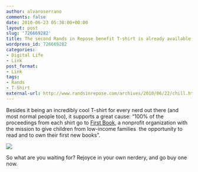 ```yaml
---
author: alvaroserrano
comments: false
date: 2010-06-23 05:38:00+00:00
layout: post
slug: '726669282'
title: The second Rands in Repose benefit T-shirt is already available
wordpress_id: 726669282
categories:
- Digital Life
- Link
post_format:
- Link
tags:
- Rands
- T-Shirt
external-url: http://www.randsinrepose.com/archives/2010/06/22/chill.html
---
```


Besides it being an incredibly cool T-shirt for every nerd out there (and most normal people too), it supports a great cause: “100% of the proceedings from each shirt go to [First Book](http://www.firstbook.org/site/c.lwKYJ8NVJvF/b.674095/k.CCA8/First_Book_Homepage.htm), a nonprofit organization with the  mission to give children from low-income families  the  opportunity to read and to own their first new books”.



[![](http://i.buyoly.com/rands-desk-med.jpg)](http://www.buyolympia.com/q/Item=rands-desk)

So what are you waiting for? Rejoyce in your own nerdery, and go buy one now.
